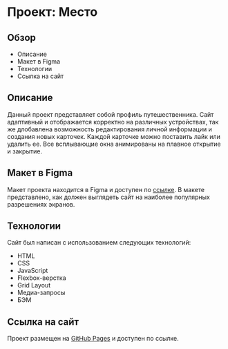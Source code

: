 # Проект: Место

## Обзор

- Описание
- Макет в Figma
- Технологии
- Ссылка на сайт

## Описание

Данный проект представляет собой профиль путешественника. Сайт адаптивный и отображается корректно на различных устройствах, так же длобавлена возможность редактирования личной информации и создания новых карточек. Каждой карточке можно поставить лайк или удалить ее. Все всплывающие окна анимированы на плавное открытие и закрытие.

## Макет в Figma

Макет проекта находится в Figma и доступен по [ссылке](https://www.figma.com/file/2cn9N9jSkmxD84oJik7xL7/JavaScript.-Sprint-4?node-id=28212-212&t=1IvZptFkhzpIH0Jy-0). В макете представлено, как должен выглядеть сайт на наиболее популярных разрешениях экранов.

## Технологии

Сайт был написан с использованием следующих технологий:

- HTML
- CSS
- JavaScript
- Flexbox-верстка
- Grid Layout
- Медиа-запросы
- БЭМ

## Ссылка на сайт

Проект размещен на [GitHub Pages](https://freakperry.github.io/mesto/) и доступен по ссылке.

